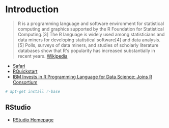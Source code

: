 # Introduction

> R is a programming language and software environment for statistical computing and graphics supported by the R Foundation for Statistical Computing.[3] The R language is widely used among statisticians and data miners for developing statistical software[4] and data analysis.[5] Polls, surveys of data miners, and studies of scholarly literature databases show that R's popularity has increased substantially in recent years. [Wikipedia](https://en.wikipedia.org/wiki/R_(programming_language))

- [Safari](http://techbus.safaribooksonline.com/video/databases/hadoop/9781491944608)
- [RQuickstart](https://github.com/rstudio/RQuickstart)
- [IBM Invests in R Programming Language for Data Science; Joins R Consortium](http://www.linuxfoundation.org/news-media/announcements/2016/06/ibm-invests-r-programming-language-data-science-joins-r-consortium)

```sh
# apt-get install r-base
```


## RStudio

- [RStudio Homepage](https://www.rstudio.com/)

